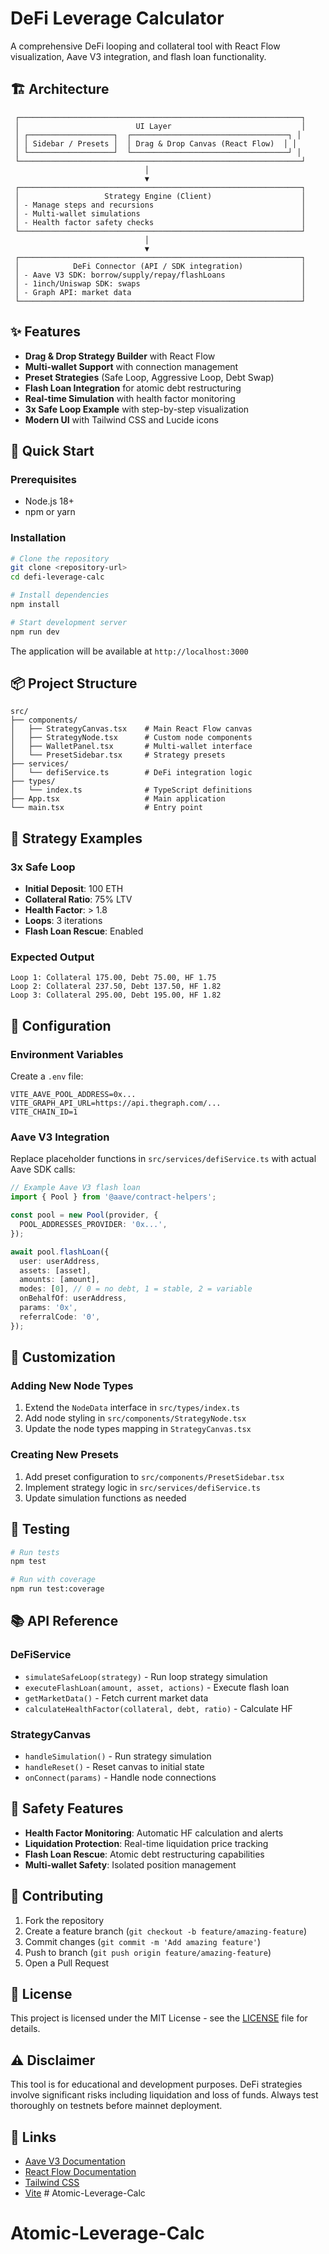 # DeFi Leverage Calculator

A comprehensive DeFi looping and collateral tool with React Flow visualization, Aave V3 integration, and flash loan functionality.

## 🏗️ Architecture

```
 ┌───────────────────────────────────────────────────────────────┐
 │                          UI Layer                             │
 │ ┌───────────────────┐  ┌───────────────────────────────────┐ │
 │ │ Sidebar / Presets │  │ Drag & Drop Canvas (React Flow)  │ │
 │ └───────────────────┘  └───────────────────────────────────┘ │
 └───────────────────────────────────────────────────────────────┘
                              │
                              ▼
 ┌───────────────────────────────────────────────────────────────┐
 │                   Strategy Engine (Client)                    │
 │ - Manage steps and recursions                                 │
 │ - Multi-wallet simulations                                    │
 │ - Health factor safety checks                                 │
 └───────────────────────────────────────────────────────────────┘
                              │
                              ▼
 ┌───────────────────────────────────────────────────────────────┐
 │            DeFi Connector (API / SDK integration)             │
 │ - Aave V3 SDK: borrow/supply/repay/flashLoans                 │
 │ - 1inch/Uniswap SDK: swaps                                    │
 │ - Graph API: market data                                      │
 └───────────────────────────────────────────────────────────────┘
```

## ✨ Features

- **Drag & Drop Strategy Builder** with React Flow
- **Multi-wallet Support** with connection management
- **Preset Strategies** (Safe Loop, Aggressive Loop, Debt Swap)
- **Flash Loan Integration** for atomic debt restructuring
- **Real-time Simulation** with health factor monitoring
- **3x Safe Loop Example** with step-by-step visualization
- **Modern UI** with Tailwind CSS and Lucide icons

## 🚀 Quick Start

### Prerequisites

- Node.js 18+ 
- npm or yarn

### Installation

```bash
# Clone the repository
git clone <repository-url>
cd defi-leverage-calc

# Install dependencies
npm install

# Start development server
npm run dev
```

The application will be available at `http://localhost:3000`

## 📦 Project Structure

```
src/
├── components/
│   ├── StrategyCanvas.tsx    # Main React Flow canvas
│   ├── StrategyNode.tsx      # Custom node components
│   ├── WalletPanel.tsx       # Multi-wallet interface
│   └── PresetSidebar.tsx     # Strategy presets
├── services/
│   └── defiService.ts        # DeFi integration logic
├── types/
│   └── index.ts              # TypeScript definitions
├── App.tsx                   # Main application
└── main.tsx                  # Entry point
```

## 🎯 Strategy Examples

### 3x Safe Loop
- **Initial Deposit**: 100 ETH
- **Collateral Ratio**: 75% LTV
- **Health Factor**: > 1.8
- **Loops**: 3 iterations
- **Flash Loan Rescue**: Enabled

### Expected Output
```
Loop 1: Collateral 175.00, Debt 75.00, HF 1.75
Loop 2: Collateral 237.50, Debt 137.50, HF 1.82
Loop 3: Collateral 295.00, Debt 195.00, HF 1.82
```

## 🔧 Configuration

### Environment Variables
Create a `.env` file:
```env
VITE_AAVE_POOL_ADDRESS=0x...
VITE_GRAPH_API_URL=https://api.thegraph.com/...
VITE_CHAIN_ID=1
```

### Aave V3 Integration
Replace placeholder functions in `src/services/defiService.ts` with actual Aave SDK calls:

```typescript
// Example Aave V3 flash loan
import { Pool } from '@aave/contract-helpers';

const pool = new Pool(provider, {
  POOL_ADDRESSES_PROVIDER: '0x...',
});

await pool.flashLoan({
  user: userAddress,
  assets: [asset],
  amounts: [amount],
  modes: [0], // 0 = no debt, 1 = stable, 2 = variable
  onBehalfOf: userAddress,
  params: '0x',
  referralCode: '0',
});
```

## 🎨 Customization

### Adding New Node Types
1. Extend the `NodeData` interface in `src/types/index.ts`
2. Add node styling in `src/components/StrategyNode.tsx`
3. Update the node types mapping in `StrategyCanvas.tsx`

### Creating New Presets
1. Add preset configuration to `src/components/PresetSidebar.tsx`
2. Implement strategy logic in `src/services/defiService.ts`
3. Update simulation functions as needed

## 🧪 Testing

```bash
# Run tests
npm test

# Run with coverage
npm run test:coverage
```

## 📚 API Reference

### DeFiService
- `simulateSafeLoop(strategy)` - Run loop strategy simulation
- `executeFlashLoan(amount, asset, actions)` - Execute flash loan
- `getMarketData()` - Fetch current market data
- `calculateHealthFactor(collateral, debt, ratio)` - Calculate HF

### StrategyCanvas
- `handleSimulation()` - Run strategy simulation
- `handleReset()` - Reset canvas to initial state
- `onConnect(params)` - Handle node connections

## 🚨 Safety Features

- **Health Factor Monitoring**: Automatic HF calculation and alerts
- **Liquidation Protection**: Real-time liquidation price tracking
- **Flash Loan Rescue**: Atomic debt restructuring capabilities
- **Multi-wallet Safety**: Isolated position management

## 🤝 Contributing

1. Fork the repository
2. Create a feature branch (`git checkout -b feature/amazing-feature`)
3. Commit changes (`git commit -m 'Add amazing feature'`)
4. Push to branch (`git push origin feature/amazing-feature`)
5. Open a Pull Request

## 📄 License

This project is licensed under the MIT License - see the [LICENSE](LICENSE) file for details.

## ⚠️ Disclaimer

This tool is for educational and development purposes. DeFi strategies involve significant risks including liquidation and loss of funds. Always test thoroughly on testnets before mainnet deployment.

## 🔗 Links

- [Aave V3 Documentation](https://docs.aave.com/)
- [React Flow Documentation](https://reactflow.dev/)
- [Tailwind CSS](https://tailwindcss.com/)
- [Vite](https://vitejs.dev/) # Atomic-Leverage-Calc
# Atomic-Leverage-Calc
